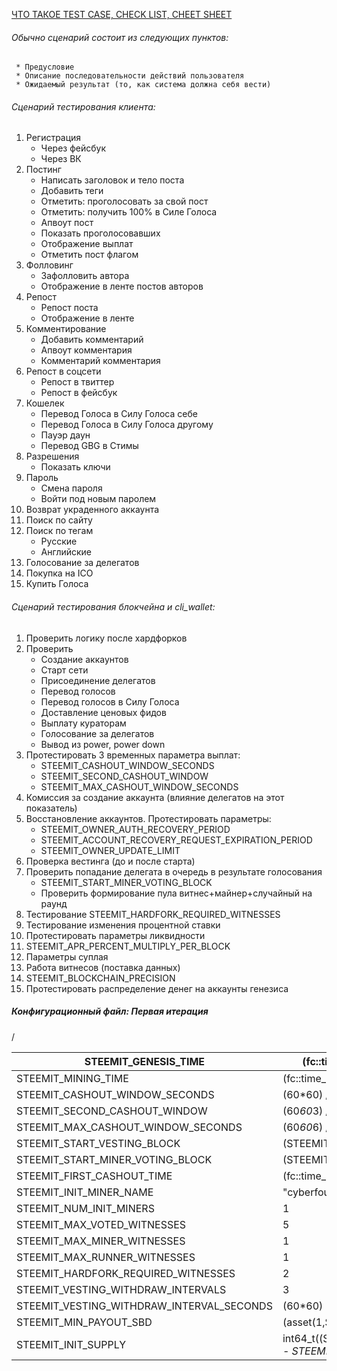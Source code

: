 [ЧТО ТАКОЕ TEST CASE, CHECK LIST, CHEET SHEET](http://bugscatcher.net/archives/2480)

###### Обычно сценарий состоит из следующих пунктов:
     * Предусловие
     * Описание последовательности действий пользователя
     * Ожидаемый результат (то, как система должна себя вести)

###### Сценарий тестирования клиента:
1. Регистрация
     * Через фейсбук
     * Через ВК
2. Постинг
     * Написать заголовок и тело поста
     * Добавить теги
     * Отметить: проголосовать за свой пост
     * Отметить: получить 100% в Силе Голоса
     * Апвоут пост
     * Показать проголосовавших
     * Отображение выплат
     * Отметить пост флагом
3. Фолловинг
     * Зафолловить автора
     * Отображение в ленте постов авторов
4. Репост
     * Репост поста
     * Отображение в ленте
5. Комментирование
     * Добавить комментарий
     * Апвоут комментария
     * Комментарий комментария
6. Репост в соцсети
     * Репост в твиттер
     * Репост в фейсбук
7. Кошелек
     * Перевод Голоса в Силу Голоса себе
     * Перевод Голоса в Силу Голоса другому
     * Пауэр даун
     * Перевод GBG	в Стимы
8. Разрешения
     * Показать ключи
9. Пароль
     * Смена пароля
     * Войти под новым паролем
10. Возврат украденного аккаунта
11. Поиск по сайту
12. Поиск по тегам
     * Русские
     * Английские
13. Голосование за делегатов
14. Покупка на ICO
15. Купить Голоса

###### Сценарий тестирования блокчейна и cli_wallet:

1. Проверить логику после хардфорков
2. Проверить
     * Создание аккаунтов
     * Старт сети
     * Присоединение делегатов
     * Перевод голосов
     * Перевод голосов в Силу Голоса
     * Доставление ценовых фидов
     * Выплату кураторам
     * Голосование за делегатов
     * Вывод из power, power down
3. Протестировать 3 временных параметра выплат:
     * STEEMIT_CASHOUT_WINDOW_SECONDS
     * STEEMIT_SECOND_CASHOUT_WINDOW
     * STEEMIT_MAX_CASHOUT_WINDOW_SECONDS
4. Комиссия за создание аккаунта (влияние делегатов на этот показатель)
5. Восстановление аккаунтов. Протестировать параметры:
     * STEEMIT_OWNER_AUTH_RECOVERY_PERIOD
     * STEEMIT_ACCOUNT_RECOVERY_REQUEST_EXPIRATION_PERIOD
     * STEEMIT_OWNER_UPDATE_LIMIT
6. Проверка вестинга (до и после старта)
7. Проверить попадание делегата в очередь в результате голосования
     * STEEMIT_START_MINER_VOTING_BLOCK
     * Проверить формирование пула витнес+майнер+случайный на раунд
8. Тестирование STEEMIT_HARDFORK_REQUIRED_WITNESSES
9. Тестирование изменения процентной ставки
10. Протестировать параметры ликвидности
11. STEEMIT_APR_PERCENT_MULTIPLY_PER_BLOCK
12. Параметры суплая
13. Работа витнесов (поставка данных)
14. STEEMIT_BLOCKCHAIN_PRECISION
15. Протестировать распределение денег на аккаунты генезиса

##### Конфигурационный файл: Первая итерация
/

STEEMIT_GENESIS_TIME   |  (fc::time_point_sec(1475332220)) 
-----------------------|----------------------------------
STEEMIT_MINING_TIME |    (fc::time_point_sec(1475332300)) 
STEEMIT_CASHOUT_WINDOW_SECONDS |   (60*60) /// 1 hr   
STEEMIT_SECOND_CASHOUT_WINDOW |   (60*60*3) /// 3 hours   
STEEMIT_MAX_CASHOUT_WINDOW_SECONDS |    (60*60*6) /// 6 hours  
STEEMIT_START_VESTING_BLOCK |   (STEEMIT_BLOCKS_PER_DAY/4)   
STEEMIT_START_MINER_VOTING_BLOCK |   (STEEMIT_BLOCKS_PER_DAY/3)   
STEEMIT_FIRST_CASHOUT_TIME |  (fc::time_point_sec(1475346620))    
STEEMIT_INIT_MINER_NAME |  "cyberfounder"    
STEEMIT_NUM_INIT_MINERS |    1  
STEEMIT_MAX_VOTED_WITNESSES |  5    
STEEMIT_MAX_MINER_WITNESSES |   1   
STEEMIT_MAX_RUNNER_WITNESSES |   1   
STEEMIT_HARDFORK_REQUIRED_WITNESSES | 2  
STEEMIT_VESTING_WITHDRAW_INTERVALS |   3   
STEEMIT_VESTING_WITHDRAW_INTERVAL_SECONDS |  (60*60)    
STEEMIT_MIN_PAYOUT_SBD |   (asset(1,SBD_SYMBOL))   
STEEMIT_INIT_SUPPLY |   int64_t((STEEMIT_BLOCKS_PER_DAY*1/0.03 - STEEMIT_BLOCKS_PER_DAY*1)*1000)   
